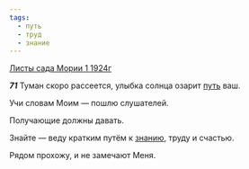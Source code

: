 ```yaml
---
tags:
  - путь
  - труд
  - знание
---
```


[Листы сада Мории 1 1924г](https://127.0.0.1:4002/agni/1924)

___71___
Туман скоро рассеется, улыбка солнца озарит [путь](../../../tags/#путь) ваш.   

Учи словам Моим — пошлю слушателей.   

Получающие должны давать.   

Знайте — веду кратким путём к [знанию](../../../tags/#знание), труду и счастью.   

Рядом прохожу, и не замечают Меня.   

